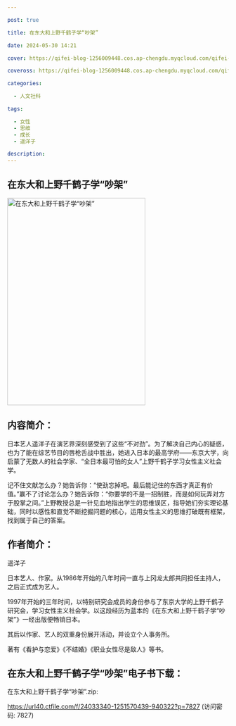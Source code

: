 ```yaml
---

post: true

title: 在东大和上野千鹤子学“吵架”

date: 2024-05-30 14:21

cover: https://qifei-blog-1256009448.cos.ap-chengdu.myqcloud.com/qifei-blog/s34410342.jpg

coveross: https://qifei-blog-1256009448.cos.ap-chengdu.myqcloud.com/qifei-blog/s34410342.jpg

categories:

  - 人文社科

tags:

  - 女性
  - 思维
  - 成长
  - 遥洋子

description:
---
```


## 在东大和上野千鹤子学“吵架”

<img alt="在东大和上野千鹤子学“吵架”" class="aligncenter loading" data-was-processed="true" decoding="async" fetchpriority="high" height="471" src="https://qifei-blog-1256009448.cos.ap-chengdu.myqcloud.com/qifei-blog/s34410342.jpg" style="cursor: zoom-in;" width="314"/>

## 内容简介：

日本艺人遥洋子在演艺界深刻感受到了这些“不对劲”。为了解决自己内心的疑惑，也为了能在综艺节目的唇枪舌战中胜出，她进入日本的最高学府——东京大学，向启蒙了无数人的社会学家、“全日本最可怕的女人”上野千鹤子学习女性主义社会学。

记不住文献怎么办？她告诉你：“使劲忘掉吧。最后能记住的东西才真正有价值。”赢不了讨论怎么办？她告诉你：“你要学的不是一招制胜，而是如何玩弄对方于股掌之间。”上野教授总是一针见血地指出学生的思维误区，指导她们夯实理论基础，同时以感性和直觉不断挖掘问题的核心，运用女性主义的思维打破既有框架，找到属于自己的答案。

## 作者简介：

遥洋子

日本艺人、作家。从1986年开始的八年时间一直与上冈龙太郎共同担任主持人，之后正式成为艺人。

1997年开始的三年时间，以特别研究会成员的身份参与了东京大学的上野千鹤子研究会，学习女性主义社会学。以这段经历为蓝本的《在东大和上野千鹤子学“吵架”》一经出版便畅销日本。

其后以作家、艺人的双重身份展开活动，并设立个人事务所。

著有《看护与恋爱》《不结婚》《职业女性尽是敌人》等书。

## 在东大和上野千鹤子学“吵架”电子书下载：

在东大和上野千鹤子学“吵架”.zip: 

https://url40.ctfile.com/f/24033340-1251570439-940322?p=7827 (访问密码: 7827)

